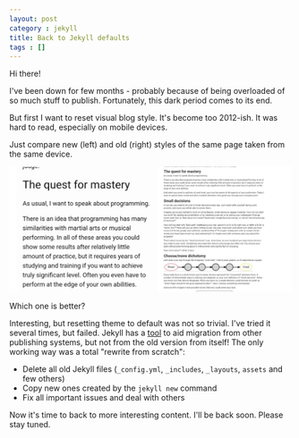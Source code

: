 ```yaml
---
layout: post
category : jekyll
title: Back to Jekyll defaults
tags : []
---
```


Hi there!

I've been down for few months - probably because of being overloaded of so much stuff to publish.
Fortunately, this dark period comes to its end.

But first I want to reset visual blog style.
It's become too 2012-ish.
It was hard to read, especially on mobile devices.

Just compare new (left) and old (right) styles of the same page taken from the same device.

![new and old look](/images/new-and-old.jpg)

Which one is better?

Interesting, but resetting theme to default was not so trivial.
I've tried it several times, but failed.
Jekyll has a [tool](https://jekyllrb.com/docs/migrations/) to aid migration from other publishing systems, but not from the old version from itself!
The only working way was a total "rewrite from scratch":

* Delete all old Jekyll files (`_config.yml`, `_includes`, `_layouts`, `assets` and few others)
* Copy new ones created by the `jekyll new` command
* Fix all important issues and deal with others

Now it's time to back to more interesting content.
I'll be back soon.
Please stay tuned.
